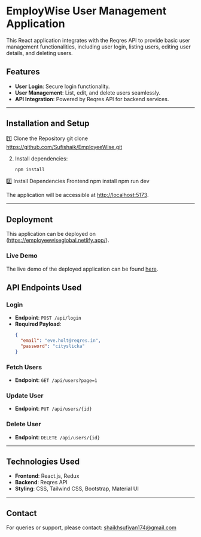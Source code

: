 # EmployWise User Management Application

This React application integrates with the Reqres API to provide basic user management functionalities, including user login, listing users, editing user details, and deleting users.

## Features
- **User Login**: Secure login functionality.
- **User Management**: List, edit, and delete users seamlessly.
- **API Integration**: Powered by Reqres API for backend services.

---

## Installation and Setup

1️⃣ Clone the Repository
git clone https://github.com/Sufishaik/EmployeeWise.git

2. Install dependencies:
    ```bash
    npm install
    ```

2️⃣ Install Dependencies
Frontend
npm install
npm run dev

The application will be accessible at [http://localhost:5173](http://localhost:5173).

---

## Deployment

This application can be deployed on (https://employeewiseglobal.netlify.app/).

### Live Demo
The live demo of the deployed application can be found [here]((https://www.netlify.com)).

## API Endpoints Used

### Login
- **Endpoint**: `POST /api/login`
- **Required Payload**:
    ```json
    {
      "email": "eve.holt@reqres.in",
      "password": "cityslicka"
    }
    ```

### Fetch Users
- **Endpoint**: `GET /api/users?page=1`

### Update User
- **Endpoint**: `PUT /api/users/{id}`

### Delete User
- **Endpoint**: `DELETE /api/users/{id}`

---

## Technologies Used
- **Frontend**: React.js, Redux
- **Backend**: Reqres API
- **Styling**: CSS, Tailwind CSS, Bootstrap, Material UI

---

## Contact
For queries or support, please contact: shaikhsufiyan174@gmail.com
